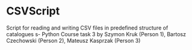 # CSVScript

Script for reading and writing CSV files in predefined structure of catalogues s- Python Course task 3
by Szymon Kruk (Person 1), Bartosz Czechowski (Person 2), Mateusz Kasprzak (Person 3)
